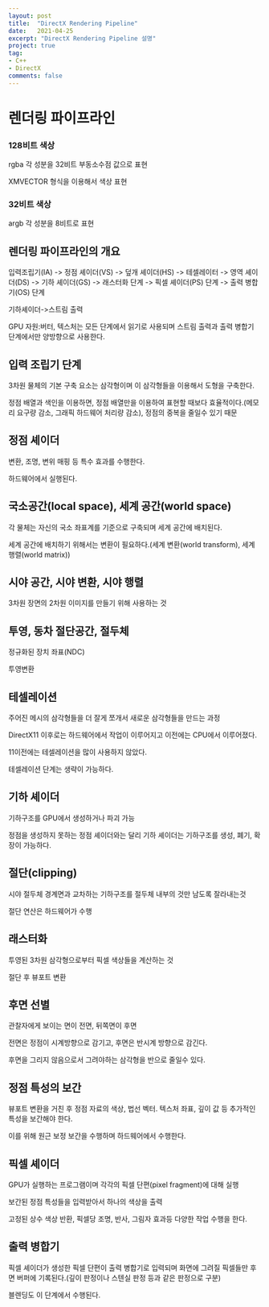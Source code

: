 ```yaml
---
layout: post
title:  "DirectX Rendering Pipeline"
date:   2021-04-25
excerpt: "DirectX Rendering Pipeline 설명"
project: true
tag:
- C++
- DirectX
comments: false
---
```


# 렌더링 파이프라인

### 128비트 색상
rgba 각 성분을 32비트 부동소수점 값으로 표현

XMVECTOR 형식을 이용해서 색상 표현

### 32비트 색상 
argb 각 성분을 8비트로 표현

## 렌더링 파이프라인의 개요 
입력조립기(IA) -> 정점 셰이더(VS) -> 덮개 셰이더(HS) -> 테셀레이터 -> 영역 셰이더(DS) -> 기하 셰이더(GS) -> 래스터화 단계 -> 픽셀 셰이더(PS) 단계 -> 출력 병합기(OS) 단계

기하셰이더->스트림 출력

GPU 자원:버터, 텍스처는 모든 단계에서 읽기로 사용되며 스트림 출력과 출력 병합기 단계에서만 양방향으로 사용한다.

## 입력 조립기 단계 
3차원 물체의 기본 구축 요소는 삼각형이며 이 삼각형들을 이용해서 도형을 구축한다.

정점 배열과 색인을 이용하면, 정점 배열만을 이용하여 표현할 때보다 효율적이다.(메모리 요구량 감소, 그래픽 하드웨어 처리량 감소), 정점의 중복을 줄일수 있기 때문

## 정점 셰이더
변환, 조명, 변위 매핑 등 특수 효과를 수행한다.

하드웨어에서 실행된다.

## 국소공간(local space), 세계 공간(world space) 
각 물체는 자신의 국소 좌표계를 기준으로 구축되며 세계 공간에 배치된다.

세계 공간에 배치하기 위해서는 변환이 필요하다.(세계 변환(world transform), 세계 행렬(world matrix))

## 시야 공간, 시야 변환, 시야 행렬 
3차원 장면의 2차원 이미지를 만들기 위해 사용하는 것

## 투영, 동차 절단공간, 절두체 
정규화된 장치 좌표(NDC)

투영변환

## 테셀레이션 
주어진 메시의 삼각형들을 더 잘게 쪼개서 새로운 삼각형들을 만드는 과정

DirectX11 이후로는 하드웨어에서 작업이 이루어지고 이전에는 CPU에서 이루어졌다.

11이전에는 테셀레이션을 많이 사용하지 않았다.

테셀레이션 단계는 생략이 가능하다.

## 기하 셰이더 
기하구조를 GPU에서 생성하거나 파괴 가능

정점을 생성하지 못하는 정점 셰이더와는 달리 기하 셰이더는 기하구조를 생성, 폐기, 확장이 가능하다.

## 절단(clipping) 
시야 절두체 경계면과 교차하는 기하구조를 절두체 내부의 것만 남도록 잘라내는것

절단 연산은 하드웨어가 수행

## 래스터화 
투영된 3차원 삼각형으로부터 픽셀 색상들을 계산하는 것

절단 후 뷰포트 변환

## 후면 선별 
관찰자에게 보이는 면이 전면, 뒤쪽면이 후면

전면은 정점이 시계방향으로 감기고, 후면은 반시계 방향으로 감긴다.

후면을 그리지 않음으로서 그려야하는 삼각형을 반으로 줄일수 있다.

## 정점 특성의 보간 
뷰포트 변환을 거친 후 정점 자료의 색상, 법선 벡터. 텍스처 좌표, 깊이 값 등 추가적인 특성을 보간해야 한다.

이를 위해 원근 보정 보간을 수행하며 하드웨어에서 수행한다.

## 픽셀 셰이더 
GPU가 실행하는 프로그램이며 각각의 픽셀 단편(pixel fragment)에 대해 실행

보간된 정점 특성들을 입력받아서 하나의 색상을 출력

고정된 상수 색상 반환, 픽셀당 조명, 반사, 그림자 효과등 다양한 작업 수행을 한다.

## 출력 병합기 
픽셀 셰이더가 생성한 픽셀 단편이 출력 병합기로 입력되며 화면에 그려질 픽셀들만 후면 버퍼에 기록된다.(깊이 판정이나 스텐실 판정 등과 같은 판정으로 구분)

블렌딩도 이 단계에서 수행된다.